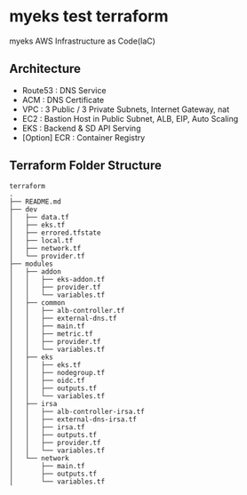 # myeks test terraform
myeks AWS Infrastructure as Code(IaC)

## Architecture
- Route53 : DNS Service
- ACM : DNS Certificate
- VPC : 3 Public / 3 Private Subnets, Internet Gateway, nat
- EC2 : Bastion Host in Public Subnet, ALB, EIP, Auto Scaling
- EKS : Backend & SD API Serving
- [Option] ECR : Container Registry

## Terraform Folder Structure
```
terraform
.
├── README.md
├── dev
│   ├── data.tf
│   ├── eks.tf
│   ├── errored.tfstate
│   ├── local.tf
│   ├── network.tf
│   └── provider.tf
├── modules
│   ├── addon
│   │   ├── eks-addon.tf
│   │   ├── provider.tf
│   │   └── variables.tf
│   ├── common
│   │   ├── alb-controller.tf
│   │   ├── external-dns.tf
│   │   ├── main.tf
│   │   ├── metric.tf
│   │   ├── provider.tf
│   │   └── variables.tf
│   ├── eks
│   │   ├── eks.tf
│   │   ├── nodegroup.tf
│   │   ├── oidc.tf
│   │   ├── outputs.tf
│   │   └── variables.tf
│   ├── irsa
│   │   ├── alb-controller-irsa.tf
│   │   ├── external-dns-irsa.tf
│   │   ├── irsa.tf
│   │   ├── outputs.tf
│   │   ├── provider.tf
│   │   └── variables.tf
│   └── network
│       ├── main.tf
│       ├── outputs.tf
│       └── variables.tf
